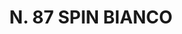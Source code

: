 ---
title: "N. 87 SPIN BIANCO"
plant-name: "N. 87"
plant-number: "087"
plant-xml: "/assets/xml/plant087.xml"
plant-title: "N. 87 SPIN BIANCO"
plant-taxon-link: ""
plant-taxon-link: ""
layout: single-xml
---